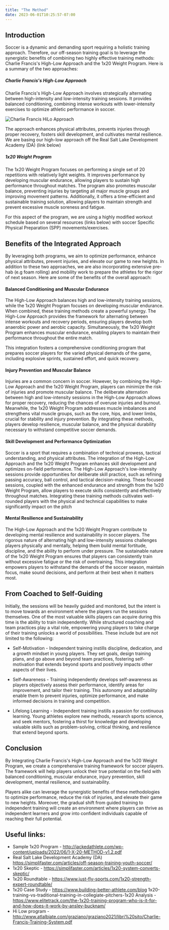 ```yaml
---
title: "The Method"
date: 2023-06-01T10:25:57-07:00
---
```


## Introduction 

Soccer is a dynamic and demanding sport requiring a holistic training approach. Therefore, our off-season training goal is to leverage the synergistic benefits of combining two highly effective training methods: Charlie Francis's High-Low Approach and the 1x20 Weight Program. Here is a summary of the two approaches:

##### Charlie Francis's High-Low Approach
Charlie Francis's High-Low Approach involves strategically alternating between high-intensity and low-intensity training sessions. It provides balanced conditioning, combining intense workouts with lower-intensity exercises to optimize athletic performance in soccer. 

![Charlie Francis HiLo Approach](../images/francis.jpg)

The approach enhances physical attributes, prevents injuries through proper recovery, fosters skill development, and cultivates mental resilience. We are basing our high-low approach off the Real Salt Lake Development Academy (DA) (link below)

##### 1x20 Weight Program 
The 1x20 Weight Program focuses on performing a single set of 20 repetitions with relatively light weights. It improves performance by developing muscular endurance, allowing players to sustain high performance throughout matches. The program also promotes muscular balance, preventing injuries by targeting all major muscle groups and improving movement patterns. Additionally, it offers a time-efficient and sustainable training solution, allowing players to maintain strength and prevent excessive muscle soreness and fatigue. 

For this aspect of the program, we are using a highly modified workout schedule based on several resources (links below) with soccer Specific Physical Preparation (SPP) movements/exercises. 


## Benefits of the Integrated Approach 

By leveraging both programs, we aim to optimize performance, enhance physical attributes, prevent injuries, and elevate our game to new heights. In addition to these two approaches, we are also incorporating extensive pre-hab (e.g foam rolling) and mobility work to prepare the athletes for the rigor of next season. Here are some of the benefits of the overall approach:

#### Balanced Conditioning and Muscular Endurance
The High-Low Approach balances high and low-intensity training sessions, while the 1x20 Weight Program focuses on developing muscular endurance. When combined, these training methods create a powerful synergy. The High-Low Approach provides the framework for alternating between intense workouts and recovery periods, ensuring players develop both anaerobic power and aerobic capacity. Simultaneously, the 1x20 Weight Program enhances muscular endurance, enabling players to maintain their performance throughout the entire match. 

This integration fosters a comprehensive conditioning program that prepares soccer players for the varied physical demands of the game, including explosive sprints, sustained effort, and quick recovery.

#### Injury Prevention and Muscular Balance 
Injuries are a common concern in soccer. However, by combining the High-Low Approach and the 1x20 Weight Program, players can minimize the risk of injuries and promote muscular balance. The deliberate alternation between high and low-intensity sessions in the High-Low Approach allows for proper recovery, reducing the chances of overuse injuries and burnout. Meanwhile, the 1x20 Weight Program addresses muscle imbalances and strengthens vital muscle groups, such as the core, hips, and lower limbs, crucial for stability and injury prevention. By integrating these methods, players develop resilience, muscular balance, and the physical durability necessary to withstand competitive soccer demands.

#### Skill Development and Performance Optimization
Soccer is a sport that requires a combination of technical prowess, tactical understanding, and physical attributes. The integration of the High-Low Approach and the 1x20 Weight Program enhances skill development and optimizes on-field performance. The High-Low Approach's low-intensity sessions provide opportunities for deliberate skill practice, such as refining passing accuracy, ball control, and tactical decision-making. These focused sessions, coupled with the enhanced endurance and strength from the 1x20 Weight Program, allow players to execute skills consistently and effectively throughout matches. Integrating these training methods cultivates well-rounded players with the physical and technical capabilities to make significantly impact on the pitch

#### Mental Resilience and Sustainability
The High-Low Approach and the 1x20 Weight Program contribute to developing mental resilience and sustainability in soccer players. The rigorous nature of alternating high and low-intensity sessions challenges players physically and mentally, helping them build mental fortitude, discipline, and the ability to perform under pressure. The sustainable nature of the 1x20 Weight Program ensures that players can consistently train without excessive fatigue or the risk of overtraining. This integration empowers players to withstand the demands of the soccer season, maintain focus, make sound decisions, and perform at their best when it matters most.


## From Coached to Self-Guiding

Initially, the sessions will be heavily guided and monitored, but the intent is to move towards an environment where the players run the sessions themselves. One of the most valuable skills players can acquire during this time is the ability to train independently. While structured coaching and team practices play a vital role, empowering young players to take charge of their training unlocks a world of possibilities. These include but are not limited to the following:

* Self-Motivation - Independent training instills discipline, dedication, and a growth mindset in young players. They set goals, design training plans, and go above and beyond team practices, fostering self-motivation that extends beyond sports and positively impacts other aspects of their lives.

* Self-Awareness - Training independently develops self-awareness as players objectively assess their performance, identify areas for improvement, and tailor their training. This autonomy and adaptability enable them to prevent injuries, optimize performance, and make informed decisions in training and competition.

* Lifelong Learning  - Independent training instills a passion for continuous learning. Young athletes explore new methods, research sports science, and seek mentors, fostering a thirst for knowledge and developing valuable skills such as problem-solving, critical thinking, and resilience that extend beyond sports.



## Conclusion 

By Integrating Charlie Francis's High-Low Approach and the 1x20 Weight Program, we  create a comprehensive training framework for soccer players. The framework will help players unlock their true potential on the field with balanced conditioning, muscular endurance, injury prevention, skill development, mental resilience, and sustainability. 

Players alike can leverage the synergistic benefits of these methodologies to optimize performance, reduce the risk of injuries, and elevate their game to new heights. Moreover, the gradual shift from guided training to independent training will create an environment where players can thrive as independent learners and grow into confident individuals capable of reaching their full potential.


## Useful links:

* Sample 1x20 Program - http://jackedathlete.com/wp-content/uploads/2022/06/1-X-20-METHOD-v1.2.pdf
* Real Salt Lake Development Academy (DA) https://simplifaster.com/articles/off-season-training-youth-soccer/
* 1x20 Skeptic - https://simplifaster.com/articles/1x20-system-converts-skeptic/
* 1x20 Roundtable - https://www.just-fly-sports.com/1x20-strength-expert-roundtable/
* 1x20 Case Study - https://www.building-better-athlete.com/blog 1x20-training-vs-traditional-training-in-collegiate-pitchers-1x20 Analysis - https://www.elitetrack.com/the-1x20-training-program-who-is-it-for-and-how-does-it-work-by-ansley-bucknam/
* Hi Low program - http://www.atlalbiate.com/graziano/graziano2021/libri%20sito/Charlie-Francis-Training-System.pdf
